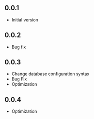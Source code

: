 ## 0.0.1

* Initial version

## 0.0.2

* Bug fix

## 0.0.3

* Change database configuration syntax
* Bug Fix
* Optimization

## 0.0.4

* Optimization
